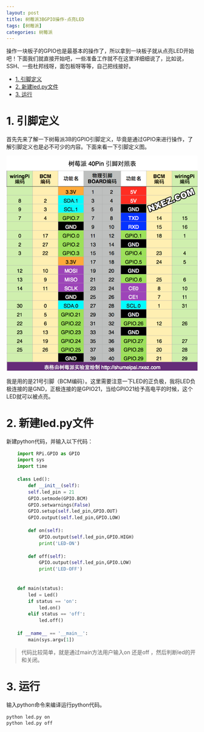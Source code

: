 ```yaml
---
layout: post
title: 树莓派3BGPIO操作-点亮LED
tags: [树莓派]
categories: 树莓派
---
```


操作一块板子的GPIO也是最基本的操作了，所以拿到一块板子就从点亮LED开始吧！下面我们就直接开始吧，一些准备工作就不在这里详细细说了，比如说，SSH、一些杜邦线呀，面包板呀等等，自己把线接好。

<!-- TOC -->

- [1. 引脚定义](#1-%e5%bc%95%e8%84%9a%e5%ae%9a%e4%b9%89)
- [2. 新建led.py文件](#2-%e6%96%b0%e5%bb%baledpy%e6%96%87%e4%bb%b6)
- [3. 运行](#3-%e8%bf%90%e8%a1%8c)

<!-- /TOC -->

# 1. 引脚定义

首先先来了解一下树莓派3B的GPIO引脚定义，毕竟是通过GPIO来进行操作，了解引脚定义也是必不可少的内容。下面来看一下引脚定义图。

![](https://github.com/ZoharAndroid/MarkdownImages/blob/master/2019-08/rpi-pins-40-0.png?raw=true)

我是用的是21号引脚（BCM编码）。这里需要注意一下LED的正负极，我将LED负极连接的是GND，正极连接的是GPIO21，当给GPIO21给予高电平的时候，这个LED就可以被点亮。

# 2. 新建led.py文件

新建python代码，并输入以下代码：

```python
    import RPi.GPIO as GPIO
    import sys
    import time
    
    class Led():
    	def __init__(self):
    	self.led_pin = 21
    	GPIO.setmode(GPIO.BCM)
    	GPIO.setwarnings(False)
    	GPIO.setup(self.led_pin,GPIO.OUT)
    	GPIO.output(self.led_pin,GPIO.LOW)
    
   	 	def on(self):
    		GPIO.output(self.led_pin,GPIO.HIGH)
    		print('LED-ON')
    
    	def off(self):
    		GPIO.output(self.led_pin,GPIO.LOW)
    		print('LED-OFF')
    
    
    def main(status):
    	led = Led()
    	if status == 'on':
    		led.on()
   		elif status == 'off':
    		led.off()
    
    if __name__ == '__main__':
    	main(sys.argv[1])
```
   
> 代码比较简单，就是通过main方法用户输入on 还是off ，然后判断led的开和关闭。

# 3. 运行

输入python命令来编译运行python代码。

```
python led.py on
python led.py off
```

